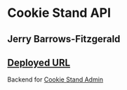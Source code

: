 # Cookie Stand API

## Jerry Barrows-Fitzgerald

## [Deployed URL](https://cookie-stand-api-cyan.vercel.app/admin/login/?next=/admin/)

Backend for [Cookie Stand Admin](https://cookie-stand-admin-pi-five.vercel.app/)
